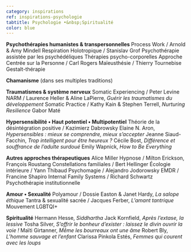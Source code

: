 ```yaml
---
category: inspirations
ref: inspirations-psychologie
tabtitle: Psychologie •&nbsp;Spiritualité
color: blue
---
```


**Psychothérapies humanistes & transpersonnelles**
Process Work / Arnold & Amy Mindell
Respiration Holotropique / Stanislav Grof
Psychothérapie assistée par les psychédéliques
Thérapies psycho-corporelles
Approche Centrée sur la Personne / Carl Rogers
Maïeusthésie / Thierry Tournebise
Gestalt-thérapie

**Chamanisme** (dans ses multiples traditions)

**Traumatismes & système nerveux**
Somatic Experiencing / Peter Levine
NARM / Laurence Heller & Aline LaPierre, *Guérir les traumatismes du développement*
Somatic Practice / Kathy Kain & Stephen Terrell, *Nurturing Resilience*
Gabor Maté

**Hypersensibilité • Haut potentiel • Multipotentiel**
Théorie de la désintégration positive / Kazimierz Dabrowsky
Elaine N. Aron, *Hypersensibles : mieux se comprendre, mieux s’accepter*
Jeanne Siaud-Facchin, *Trop intelligent pour être heureux ?*
Cécile Bost, *Différence et souffrance de l’adulte surdoué*
Emily Wapnick, *How to Be Everything*

**Autres approches thérapeutiques**
Alice Miller
Hypnose / Milton Erickson, François Roustang
Constellations familiales / Bert Hellinger
Écologie intérieure / Yann Thibaud
Psychomagie / Alejandro Jodorowsky
EMDR / Francine Shapiro
Internal Family Systems / Richard Schwartz
Psychothérapie institutionnelle

**Amour • Sexualité**
Polyamour / Dossie Easton & Janet Hardy, *La salope éthique*
Tantra & sexualité sacrée / Jacques Ferber, *L’amant tantrique*
Mouvement LGBTQI+

**Spiritualité**
Hermann Hesse, *Siddhartha*
Jack Kornfield, *Après l’extase, la lessive*
Tosha Silver, *S’offrir le bonheur d’exister&nbsp;: laissez le divin ouvrir la voie&nbsp;!*
Maïti Girtanner, *Même les bourreaux ont une âme*
Robert Bly, *L’homme sauvage et l’enfant*
Clarissa Pinkola Estés, *Femmes qui courent avec les loups*
